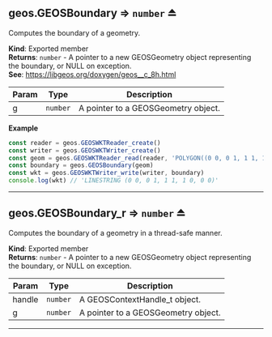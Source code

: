 <a name="exp_module_geos--geos.GEOSBoundary"></a>

## geos.GEOSBoundary ⇒ <code>number</code> ⏏
Computes the boundary of a geometry.

**Kind**: Exported member  
**Returns**: <code>number</code> - A pointer to a new GEOSGeometry object representing the boundary, or NULL on exception.  
**See**: https://libgeos.org/doxygen/geos__c_8h.html  

| Param | Type | Description |
| --- | --- | --- |
| g | <code>number</code> | A pointer to a GEOSGeometry object. |

**Example**  
```js
const reader = geos.GEOSWKTReader_create()
const writer = geos.GEOSWKTWriter_create()
const geom = geos.GEOSWKTReader_read(reader, 'POLYGON((0 0, 0 1, 1 1, 1 0, 0 0))')
const boundary = geos.GEOSBoundary(geom)
const wkt = geos.GEOSWKTWriter_write(writer, boundary)
console.log(wkt) // 'LINESTRING (0 0, 0 1, 1 1, 1 0, 0 0)'
```

---
<a name="exp_module_geos--geos.GEOSBoundary_r"></a>

## geos.GEOSBoundary\_r ⇒ <code>number</code> ⏏
Computes the boundary of a geometry in a thread-safe manner.

**Kind**: Exported member  
**Returns**: <code>number</code> - A pointer to a new GEOSGeometry object representing the boundary, or NULL on exception.  

| Param | Type | Description |
| --- | --- | --- |
| handle | <code>number</code> | A GEOSContextHandle_t object. |
| g | <code>number</code> | A pointer to a GEOSGeometry object. |


---
